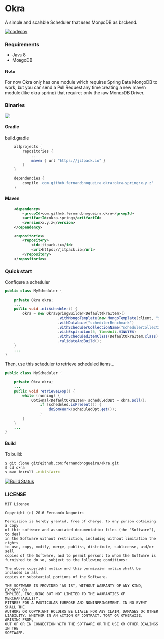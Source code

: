 # Okra

A simple and scalable Scheduler that uses MongoDB as backend.

[![codecov](https://codecov.io/gh/OkraScheduler/OkraSpring/branch/master/graph/badge.svg)](https://codecov.io/gh/OkraScheduler/OkraSpring)

### Requirements

* Java 8
* MongoDB

#### Note
For now Okra only has one module which requires Spring Data MongoDB to work, but you can send a Pull Request any time creating a new maven module (like okra-spring) that requires only the raw MongoDB Driver.

### Binaries

[![](https://jitpack.io/v/OkraScheduler/OkraSpring.svg)](https://jitpack.io/#OkraScheduler/OkraSpring)

#### Gradle
build.gradle
```groovy
    allprojects {
        repositories {
            ...
            maven { url "https://jitpack.io" }
        }
    }
```

```groovy
    dependencies {
        compile 'com.github.fernandonogueira.okra:okra-spring:x.y.z'
    }
```

#### Maven
```xml
	<dependency>
	    <groupId>com.github.fernandonogueira.okra</groupId>
	    <artifactId>okra-spring</artifactId>
	    <version>x.y.z</version>
	</dependency>

	<repositories>
		<repository>
		    <id>jitpack.io</id>
		    <url>https://jitpack.io</url>
		</repository>
	</repositories>
```

### Quick start

Configure a scheduler
```java
public class MyScheduler {
    
    private Okra okra;
    ...
    public void initScheduler() {
        okra = new OkraSpringBuilder<DefaultOkraItem>()
                        .withMongoTemplate(new MongoTemplate(client, "schedulerBenchmark"))
                        .withDatabase("schedulerBenchmark")
                        .withSchedulerCollectionName("schedulerCollection")
                        .withExpiration(5, TimeUnit.MINUTES)
                        .withScheduledItemClass(DefaultOkraItem.class)
                        .validateAndBuild();        
    }
    ...    
}
```

Then, use this scheduler to retrieve scheduled items...

```java
public class MyScheduler {
    
    private Okra okra;
    ...    
    public void retrieveLoop() {
        while (running) {
            Optional<DefaultOkraItem> scheduledOpt = okra.poll();
                if (scheduled.isPresent()) {
                    doSomeWork(scheduledOpt.get());                
                }    
        }
    }
    ...    
}
```
#### Build

To build:

```bash
$ git clone git@github.com:fernandonogueira/okra.git
$ cd okra
$ mvn install -DskipTests
```
[![Build Status](https://travis-ci.org/fernandonogueira/okra.svg?branch=master)](https://travis-ci.org/fernandonogueira/okra)

### LICENSE
```
MIT License

Copyright (c) 2016 Fernando Nogueira

Permission is hereby granted, free of charge, to any person obtaining a copy
of this software and associated documentation files (the "Software"), to deal
in the Software without restriction, including without limitation the rights
to use, copy, modify, merge, publish, distribute, sublicense, and/or sell
copies of the Software, and to permit persons to whom the Software is
furnished to do so, subject to the following conditions:

The above copyright notice and this permission notice shall be included in all
copies or substantial portions of the Software.

THE SOFTWARE IS PROVIDED "AS IS", WITHOUT WARRANTY OF ANY KIND, EXPRESS OR
IMPLIED, INCLUDING BUT NOT LIMITED TO THE WARRANTIES OF MERCHANTABILITY,
FITNESS FOR A PARTICULAR PURPOSE AND NONINFRINGEMENT. IN NO EVENT SHALL THE
AUTHORS OR COPYRIGHT HOLDERS BE LIABLE FOR ANY CLAIM, DAMAGES OR OTHER
LIABILITY, WHETHER IN AN ACTION OF CONTRACT, TORT OR OTHERWISE, ARISING FROM,
OUT OF OR IN CONNECTION WITH THE SOFTWARE OR THE USE OR OTHER DEALINGS IN THE
SOFTWARE.
```